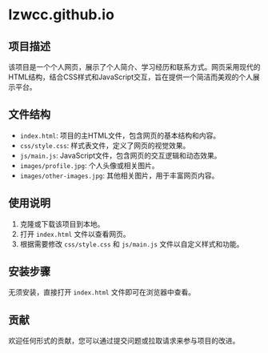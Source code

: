 # lzwcc.github.io

## 项目描述
该项目是一个个人网页，展示了个人简介、学习经历和联系方式。网页采用现代的HTML结构，结合CSS样式和JavaScript交互，旨在提供一个简洁而美观的个人展示平台。

## 文件结构
- `index.html`: 项目的主HTML文件，包含网页的基本结构和内容。
- `css/style.css`: 样式表文件，定义了网页的视觉效果。
- `js/main.js`: JavaScript文件，包含网页的交互逻辑和动态效果。
- `images/profile.jpg`: 个人头像或相关图片。
- `images/other-images.jpg`: 其他相关图片，用于丰富网页内容。

## 使用说明
1. 克隆或下载该项目到本地。
2. 打开 `index.html` 文件以查看网页。
3. 根据需要修改 `css/style.css` 和 `js/main.js` 文件以自定义样式和功能。

## 安装步骤
无须安装，直接打开 `index.html` 文件即可在浏览器中查看。

## 贡献
欢迎任何形式的贡献，您可以通过提交问题或拉取请求来参与项目的改进。